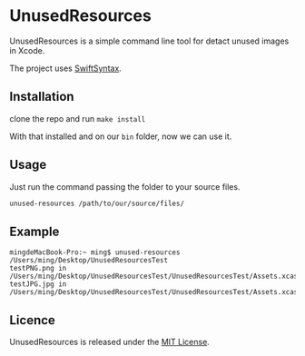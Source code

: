 # UnusedResources

UnusedResources is a simple command line tool for detact unused images in Xcode.


The project uses [SwiftSyntax](https://github.com/apple/swift-syntax).


## Installation

clone the repo and run `make install`

With that installed and on our `bin` folder, now we can use it.

## Usage

Just run the command passing the folder to your source files.

```sh
unused-resources /path/to/our/source/files/
```

## Example

```
mingdeMacBook-Pro:~ ming$ unused-resources /Users/ming/Desktop/UnusedResourcesTest 
testPNG.png in /Users/ming/Desktop/UnusedResourcesTest/UnusedResourcesTest/Assets.xcassets/testPNG.imageset
testJPG.jpg in /Users/ming/Desktop/UnusedResourcesTest/UnusedResourcesTest/Assets.xcassets/testJPG.imageset

```


## Licence
UnusedResources is released under the [MIT License](https://opensource.org/licenses/MIT).


